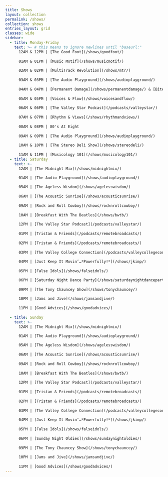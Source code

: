 ```yaml
---
title: Shows
layout: collection
permalink: /shows/
collection: shows
entries_layout: grid
classes: wide
sidebar: 
  - title: Monday-Friday
    text: >- # this means to ignore newlines until "baseurl:"  
      12AM & 12PM | [The Good Foot](/shows/goodfoot/)
      
      01AM & 01PM | [Music Motif](/shows/musicmotif/)
      
      02AM & 02PM | [MultiTrack Revolution](/shows/mtr/)
      
      03AM & 03PM | [The Audio Playground](/shows/audioplayground/)
      
      04AM & 04PM | [Permanent Damage](/shows/permanentdamage/) & [Bites With Trixie](/shows/biteswithtrixie/)
      
      05AM & 05PM | [Voices & Flow](/shows/voicesandflow/)
      
      06AM & 06PM | [The Valley Star Podcast](/podcasts/valleystar/)
      
      07AM & 07PM | [Rhythm & Views](/shows/rhythmandviews/)
      
      08AM & 08PM | 80's At Eight
      
      09AM & 09PM | [The Audio Playground](/shows/audioplayground/)
      
      10AM & 10PM | [The Stereo Deli Show](/shows/stereodeli/)
      
      11AM & 11PM | [Musicology 101](/shows/musicology101/)
  - title: Saturday
    text: >-
      12AM | [The Midnight Mix](/shows/midnightmix/)
      
      01AM | [The Audio Playground](/shows/audioplayground/)

      05AM | [The Ageless Wisdom](/shows/agelesswisdom/)
      
      06AM | [The Acoustic Sunrise](/shows/acousticsunrise/)
      
      09AM | [Rock and Roll Cowboy](/shows/rocknrollcowboy/)
      
      10AM | [Breakfast With The Beatles](/shows/bwtb/)
      
      12PM | [The Valley Star Podcast](/podcasts/valleystar/)
      
      01PM | [Tristan & Friends](/podcasts/remotebroadcasts/)
      
      02PM | [Tristan & Friends](/podcasts/remotebroadcasts/)
      
      03PM | [The Valley College Connection](/podcasts/valleycollegeconnection/)
      
      04PM | [Just Keep It Movin’…*Powerfully!*](/shows/jkimp/)
      
      05PM | [False Idols](/shows/falseidols/)

      06PM | [Saturday Night Dance Party](/shows/saturdaynightdanceparty/)
      
      09PM | [The Tony Chauncey Show](/shows/tonychauncey/)
      
      10PM | [Jams and Jive](/shows/jamsandjive/)
      
      11PM | [Good Advices](/shows/goodadvices/)
      
  - title: Sunday  
    text: >-
      12AM | [The Midnight Mix](/shows/midnightmix/)
      
      01AM | [The Audio Playground](/shows/audioplayground/)

      05AM | [The Ageless Wisdom](/shows/agelesswisdom/)
      
      06AM | [The Acoustic Sunrise](/shows/acousticsunrise/)
      
      09AM | [Rock and Roll Cowboy](/shows/rocknrollcowboy/)
      
      10AM | [Breakfast With The Beatles](/shows/bwtb/)
      
      12PM | [The Valley Star Podcast](/podcasts/valleystar/)
      
      01PM | [Tristan & Friends](/podcasts/remotebroadcasts/)
      
      02PM | [Tristan & Friends](/podcasts/remotebroadcasts/)
      
      03PM | [The Valley College Connection](/podcasts/valleycollegeconnection/)
      
      04PM | [Just Keep It Movin’…*Powerfully!*](/shows/jkimp/)
      
      05PM | [False Idols](/shows/falseidols/)
      
      06PM | [Sunday Night Oldies](/shows/sundaynightoldies/)
      
      09PM | [The Tony Chauncey Show](/shows/tonychauncey/)
      
      10PM | [Jams and Jive](/shows/jamsandjive/)
      
      11PM | [Good Advices](/shows/goodadvices/)
---
```

